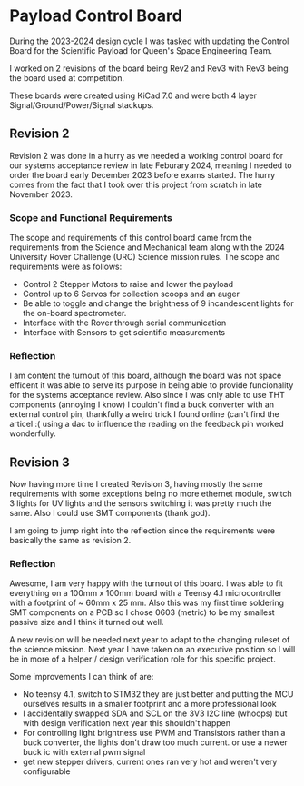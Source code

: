 # Payload Control Board

During the 2023-2024 design cycle I was tasked with updating the Control Board for the Scientific Payload for Queen's Space Engineering Team.

I worked on 2 revisions of the board being Rev2 and Rev3 with Rev3 being the board used at competition.

These boards were created using KiCad 7.0 and were both 4 layer Signal/Ground/Power/Signal stackups.

## Revision 2
Revision 2 was done in a hurry as we needed a working control board for our systems acceptance review in late Feburary 2024, meaning I needed to order the board early December 2023 before exams started. The hurry comes from the fact that I took over this project from scratch in late November 2023.

### Scope and Functional Requirements
The scope and requirements of this control board came from the requirements from the Science and Mechanical team along with the 2024 University Rover Challenge (URC) Science mission rules. The scope and requirements were as follows:
- Control 2 Stepper Motors to raise and lower the payload
- Control up to 6 Servos for collection scoops and an auger
- Be able to toggle and change the brightness of 9 incandescent lights for the on-board spectrometer.
- Interface with the Rover through serial communication
- Interface with Sensors to get scientific measurements
### Reflection
I am content the turnout of this board, although the board was not space efficent it was able to serve its purpose in being able to provide funcionality for the systems acceptance review. 
Also since I was only able to use THT components (annoying I know) I couldn't find a buck converter with an external control pin, thankfully a weird trick I found online (can't find the articel :(  using a dac to influence the reading on the feedback pin worked wonderfully.

## Revision 3
Now having more time I created Revision 3, having mostly the same requirements with some exceptions being no more ethernet module, switch 3 lights for UV lights and the sensors switching it was pretty much the same. Also I could use SMT components (thank god). 

I am going to jump right into the reflection since the requirements were basically the same as revision 2.

### Reflection
Awesome, I am very happy with the turnout of this board. I was able to fit everything on a 100mm x 100mm board with a Teensy 4.1 microcontroller with a footprint of ~ 60mm x 25 mm. Also this was my first time soldering SMT components on a PCB so I chose 0603 (metric) to be my smallest passive size and I think it turned out well.

A new revision will be needed next year to adapt to the changing ruleset of the science mission. Next year I have taken on an executive position so I will be in more of a helper / design verification role for this specific project.

Some improvements I can think of are:
- No teensy 4.1, switch to STM32 they are just better and putting the MCU ourselves results in a smaller footprint and a more professional look
- I accidentally swapped SDA and SCL on the 3V3 I2C line (whoops) but with design verification next year this shouldn't happen
- For controlling light brightness use PWM and Transistors rather than a buck converter, the lights don't draw too much current. or use a newer buck ic with external pwm signal
- get new stepper drivers, current ones ran very hot and weren't very configurable
